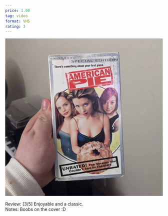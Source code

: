 ```yaml
---
price: 1.00
tag: video
format: VHS
rating: 3
---
```

![americanpie](/assets/img/ibuycrap/americanpie.jpg)

Review: [3/5] Enjoyable and a classic.  
Notes: Boobs on the cover :D